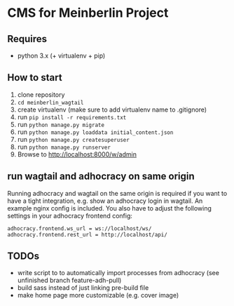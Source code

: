 # CMS for Meinberlin Project

## Requires

*   python 3.x (+ virtualenv + pip)


## How to start

1.  clone repository
2.  `cd meinberlin_wagtail`
3.  create virtualenv (make sure to add virtualenv name to .gitignore)
4.  run `pip install -r requirements.txt`
5.  run `python manage.py migrate`
6.  run `python manage.py loaddata initial_content.json`
7.  run `python manage.py createsuperuser`
8.  run `python manage.py runserver`
9.  Browse to <http://localhost:8000/w/admin>

## run wagtail and adhocracy on same origin

Running adhocracy and wagtail on the same origin is required if you want to
have a tight integration, e.g.  show an adhocracy login in wagtail.  An example
nginx config is included. You also have to adjust the following settings in
your adhocracy frontend config:

    adhocracy.frontend.ws_url = ws://localhost/ws/
    adhocracy.frontend.rest_url = http://localhost/api/

## TODOs

-   write script to to automatically import processes from adhocracy
    (see unfinished branch feature-adh-pull)
-   build sass instead of just linking pre-build file
-   make home page more customizable (e.g. cover image)
